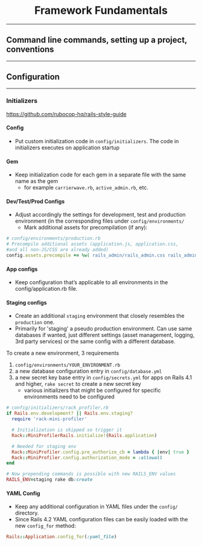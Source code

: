 # <center>Framework Fundamentals</center>

---

## Command line commands, setting up a project, conventions

---

## Configuration

---

### Initializers

<https://github.com/rubocop-hq/rails-style-guide>

#### Config

- Put custom initialization code in `config/initializers`. The code in initializers executes on application startup

#### Gem

- Keep initialization code for each gem in a separate file with the same name as the gem
  - for example `carrierwave.rb`, `active_admin.rb`, etc.

#### Dev/Test/Prod Configs

- Adjust accordingly the settings for development, test and production environment (in the corresponding files under `config/environments/`
  - Mark additional assets for precompilation (if any):

```ruby
# config/environments/production.rb
# Precompile additional assets (application.js, application.css,
#and all non-JS/CSS are already added)
config.assets.precompile += %w( rails_admin/rails_admin.css rails_admin/rails_admin.js )
```

#### App configs

- Keep configuration that’s applicable to all environments in the config/application.rb file.

#### Staging configs

- Create an additional `staging` environment that closely resembles the `production` one.
- Primarily for 'staging' a pseudo production environment. Can use same databases if wanted, just different settings (asset management, logging, 3rd party services) or the same config with a different database.

To create a new environment, 3 requirements

1. `config/environments/YOUR_ENVIRONMENT.rb`
2. a new database configuration entry in `config/database.yml`
3. a new secret key base entry in `config/secrets.yml` for apps on Rails 4.1 and higher, `rake secret` to create a new secret key
   - various initializers that might be configured for specific environments need to be configured

```ruby
# config/initializers/rack_profiler.rb
if Rails.env.development? || Rails.env.staging?
  require 'rack-mini-profiler'

  # Initialization is skipped so trigger it
  Rack::MiniProfilerRails.initialize!(Rails.application)

  # Needed for staging env
  Rack::MiniProfiler.config.pre_authorize_cb = lambda { |env| true }
  Rack::MiniProfiler.config.authorization_mode = :allowall
end

# Now prepending commands is possible with new RAILS_ENV values
RAILS_ENV=staging rake db:create
```

#### YAML Config

- Keep any additional configuration in YAML files under the `config/` directory.
- Since Rails 4.2 YAML configuration files can be easily loaded with the new `config_for` method:

```ruby
Rails::Application.config_for(:yaml_file)
```
